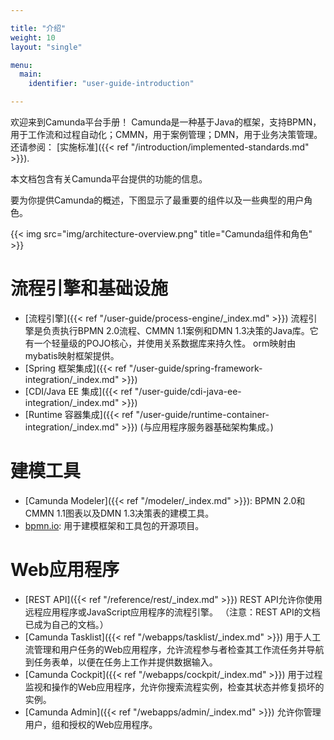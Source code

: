 ```yaml
---

title: "介绍"
weight: 10
layout: "single"

menu:
  main:
    identifier: "user-guide-introduction"

---
```



欢迎来到Camunda平台手册！ Camunda是一种基于Java的框架，支持BPMN，用于工作流和过程自动化；CMMN，用于案例管理；DMN，用于业务决策管理。还请参阅： [实施标准]({{< ref "/introduction/implemented-standards.md" >}}).

本文档包含有关Camunda平台提供的功能的信息。

要为你提供Camunda的概述，下图显示了最重要的组件以及一些典型的用户角色。

{{< img src="img/architecture-overview.png" title="Camunda组件和角色" >}}


# 流程引擎和基础设施

* [流程引擎]({{< ref "/user-guide/process-engine/_index.md" >}}) 流程引擎是负责执行BPMN 2.0流程、CMMN 1.1案例和DMN 1.3决策的Java库。它有一个轻量级的POJO核心，并使用关系数据库来持久性。 orm映射由mybatis映射框架提供。
* [Spring 框架集成]({{< ref "/user-guide/spring-framework-integration/_index.md" >}})
* [CDI/Java EE 集成]({{< ref "/user-guide/cdi-java-ee-integration/_index.md" >}})
* [Runtime 容器集成]({{< ref "/user-guide/runtime-container-integration/_index.md" >}}) (与应用程序服务器基础架构集成。)

# 建模工具

* [Camunda Modeler]({{< ref "/modeler/_index.md" >}}): BPMN 2.0和CMMN 1.1图表以及DMN 1.3决策表的建模工具。
* [bpmn.io](http://bpmn.io/): 用于建模框架和工具包的开源项目。

# Web应用程序

* [REST API]({{< ref "/reference/rest/_index.md" >}}) REST API允许你使用远程应用程序或JavaScript应用程序的流程引擎。 （注意：REST API的文档已成为自己的文档。）
* [Camunda Tasklist]({{< ref "/webapps/tasklist/_index.md" >}}) 用于人工流管理和用户任务的Web应用程序，允许流程参与者检查其工作流任务并导航到任务表单，以便在任务上工作并提供数据输入。
* [Camunda Cockpit]({{< ref "/webapps/cockpit/_index.md" >}}) 用于过程监视和操作的Web应用程序，允许你搜索流程实例，检查其状态并修复损坏的实例。
* [Camunda Admin]({{< ref "/webapps/admin/_index.md" >}}) 允许你管理用户，组和授权的Web应用程序。
